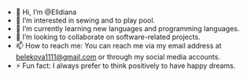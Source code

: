 - 👋 Hi, I’m @Elldiana
- 👀 I’m interested in sewing and to play pool.
- 🌱 I’m currently learning new languages and programming languages.
- 💞️ I’m looking to collaborate on software-related projects.
- 📫 How to reach me: You can reach me via my email address at belekova1111@gmail.com or through my social media accounts.
- ⚡ Fun fact: I always prefer to think positively to have happy dreams.
<!---
Elldiana/Elldiana is a ✨ special ✨ repository because its `README.md` (this file) appears on your GitHub profile.
You can click the Preview link to take a look at your changes.
--->
